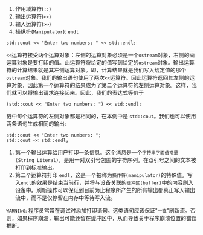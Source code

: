 
1. 作用域算符(`::`)
2. 输出运算符(`<<`)
3. 输入运算符(`>>`)
4. 操纵符(`Manipulator`): `endl`

```
std::cout << "Enter two numbers: " << std::endl; 
```
`<<`运算符接受两个运算对象：左侧的运算对象必须是一个`ostream`对象，右侧的画运算对象是要打印的值。此运算符将给定的值写到给定的`ostream`对象。输出运算符的计算结果就是其左侧运算对象。即，计算结果就是我们写入给定值的那个`ostream`对象。我们的输出语句使用了两次`<<`运算符。因此运算符返回其左侧的运算对象，因此第一个运算符的结果成为了第二个运算符的左侧运算对象。这样，我们就可以将输出请求连接起来。因此，我们的表达式等价于
```
(std::cout << "Enter two numbers: ") << std::endl; 
```
链中每个运算符的左侧对象都是相同的，在本例中是 `std::cout`。我们也可以使用两条语句生成相同的输出:
```
std::cout << "Enter two numbers: ";
std::cout << std::endl;
```
1. 第一个输出运算给用户打印一条信息。这个消息是一个`字符串字面值常量(String Literal)`，是用一对双引号包围的字符序列。在双引号之间的文本被打印到标准输出。
2. 第二个运算符打印 `endl`，这是一个被称为`操作符(manipulator)`的特殊值。写入`endl`的效果是结束当前行，并将与设备关联的`缓冲区(buffer)`中的内容刷入设备中。刷新操作可以保证到目前为止程序所产生的所有输出都真正写入输出流中，而不是仅停留在内存中等待写入流。

`WARNING`: 程序员常常在调试时添加打印语句。这类语句应该保证"`一直`"刷新流。否则，如果程序崩溃，输出可能还留在缓冲区中，从而导致关于程序崩溃位置的错误推断。
